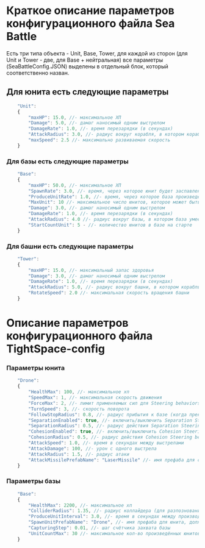 # Краткое описание параметров конфигурационного файла Sea Battle
Есть три типа объекта - Unit, Base, Tower, для каждой из сторон (для Unit и Tower - две, для Base + нейтральная) все параметры (SeaBattleConfig.JSON)
выделены в отдельный блок, который соответственно назван.
## Для юнита есть следующие параметры
```javascript
    "Unit":
    {
        "maxHP": 15.0, //- максимальное ХП
        "Damage": 5.0, //- дамаг наносимый одним выстрелом
        "DamageRate": 1.0, //- время перезарядки (в секундах)
        "AttackRadius": 3.0, //- радиус вокруг корабля, в котором корабль умеет атаковать
        "maxSpeed": 2.5 //- максимально развиваемая скорость
    }
```
### Для базы есть следующие параметры
```javascript
    "Base": 
    {
        "maxHP": 50.0, //- максимальное ХП
        "SpawnRate": 3.0, //- время, через которое юнит будет заспавлен у базы (только осле того, как пользователь отправил корабли в другую базу
        "ProduceUnitRate": 1.0, //- время, через которое база произведет юнита
        "MaxUnit": 10 //- максимальное число юнитов, которое может быть в базе (заходить может сколько угодно, но производиться не больше)
        "Damage": 3.0, //- дамаг наносимый одним выстрелом
        "DamageRate": 1.0, //- время перезарядки (в секундах)
        "AttackRadius": 4.0 //- радиус вокруг базы, в котором база умеет атаковать
        "StartCountUnit": 5 - //- количество юнитов в базе на старте
    }
```
### Для башни есть следующие параметры 
```javascript
    "Tower": 
    {
        "maxHP": 15.0, //- максимальный запас здоровья
        "Damage": 3.0, //- дамаг наносимый одним выстрелом 
        "DamageRate": 1.0, //- время перезарядки (в секундах)
        "AttackRadius": 5.0, //- радиус вокруг башни, в котором корабль умеет атаковать
        "RotateSpeed": 2.0 //- максимальная скорость вращения башни
    }
```
# Описание параметров конфигурационного файла TightSpace-config
### Параметры юнита
```javascript
    "Drone":
    {
        "HealthMax": 100, //- максимальное хп
        "SpeedMax": 1, //- максимальная скорость движения
        "ForceMax": 2, //- лимит применяемых сил для Steering behaviors
        "TurnSpeed": 3, //- скорость поворота
        "FollowStopRadius": 0.8, //- радиус прибытия к базе (когда прекращается движение и начинается вращение юнита вокруг базы)
        "SeparationEnabled": true, //- включить/выключить Separation Steering behavior
        "SeparationRadius": 0.5, //- радиус действия Separation Steering behavior
        "CohesionEnabled": true, //- включить/выключить Cohesion Steering behavior
        "CohesionRadius": 0.5, //- радиус действия Cohesion Steering behavior
        "AttackSpeed": 1.0, //- время в секундах между выстрелами
        "AttackDamage": 100, //- урон с одного выстрела
        "AttackRadius": 1.5, //- радиус атаки
        "AttackMissilePrefabName": "LaserMissile" //- имя префаба для снаряда, должен лежать в Resources/
    }
```
### Параметры базы
```javascript
    "Base": 
    {
        "HealthMax": 2200, //- максимальное хп
        "ColliderRadius": 1.35, //- радиус коллайдера (для разпознования юнитов и кликов)
        "ProduceUnitInterval": 3.0, //- время в секундах между производством юнитов
        "SpawnUnitPrefabName": "Drone", //- имя префаба для юнита, должен лежать в Resources/Bases/
        "CapturingStep": 0.01, //- шаг счётчика захвата базы
        "UnitCountMax": 30 //- максимальное кол-во произведённых юнитов в базе (для входящих юнитов лимита нет)
    }
```
